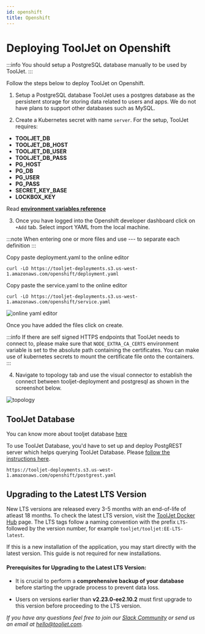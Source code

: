 ```yaml
---
id: openshift
title: Openshift
---
```


# Deploying ToolJet on Openshift

:::info 
You should setup a PostgreSQL database manually to be used by ToolJet.
:::

Follow the steps below to deploy ToolJet on Openshift.

1. Setup a PostgreSQL database ToolJet uses a postgres database as the persistent storage for storing data related to users and apps. We do not have plans to support other databases such as MySQL.

2. Create a Kubernetes secret with name `server`. For the setup, ToolJet requires:
 - **TOOLJET_DB** 
 - **TOOLJET_DB_HOST**
 - **TOOLJET_DB_USER**
 - **TOOLJET_DB_PASS**
 - **PG_HOST**
 - **PG_DB**
 - **PG_USER**
 - **PG_PASS**
 - **SECRET_KEY_BASE** 
 - **LOCKBOX_KEY**

Read **[environment variables reference](/docs/setup/env-vars)**

3. Once you have logged into the Openshift developer dashboard click on `+Add` tab. Select import YAML from the local machine.

:::note
When entering one or more files and use --- to separate each definition
:::

Copy paste deployment.yaml to the online editor 

```
curl -LO https://tooljet-deployments.s3.us-west-1.amazonaws.com/openshift/deployment.yaml
```

Copy paste the service.yaml to the online editor

```
curl -LO https://tooljet-deployments.s3.us-west-1.amazonaws.com/openshift/service.yaml
```

<div style={{textAlign: 'center'}}>

<img className="screenshot-full" src="/img/setup/openshift/online-yaml-editor.png" alt="online yaml editor" />
 
</div>

Once you have added the files click on create.

:::info
If there are self signed HTTPS endpoints that ToolJet needs to connect to, please make sure that `NODE_EXTRA_CA_CERTS` environment variable is set to the absolute path containing the certificates. You can make use of kubernetes secrets to mount the certificate file onto the containers.
:::


4. Navigate to topology tab and use the visual connector to establish the connect between tooljet-deployment and postgresql as shown in the screenshot below. 

<div style={{textAlign: 'center'}}>

<img className="screenshot-full" src="/img/setup/openshift/toplogy.png" alt="topology" />
 
</div>

## ToolJet Database

You can know more about tooljet database [here](/docs/tooljet-db/tooljet-database)

To use ToolJet Database, you'd have to set up and deploy PostgREST server which helps querying ToolJet Database. Please [follow the instructions here](/docs/setup/env-vars/#enable-tooljet-database-required).

```
https://tooljet-deployments.s3.us-west-1.amazonaws.com/openshift/postgrest.yaml
```

## Upgrading to the Latest LTS Version

New LTS versions are released every 3-5 months with an end-of-life of atleast 18 months. To check the latest LTS version, visit the [ToolJet Docker Hub](https://hub.docker.com/r/tooljet/tooljet/tags) page. The LTS tags follow a naming convention with the prefix `LTS-` followed by the version number, for example `tooljet/tooljet:EE-LTS-latest`.

If this is a new installation of the application, you may start directly with the latest version. This guide is not required for new installations.

#### Prerequisites for Upgrading to the Latest LTS Version:

- It is crucial to perform a **comprehensive backup of your database** before starting the upgrade process to prevent data loss.

- Users on versions earlier than **v2.23.0-ee2.10.2** must first upgrade to this version before proceeding to the LTS version.

*If you have any questions feel free to join our [Slack Community](https://tooljet.com/slack) or send us an email at hello@tooljet.com.*
